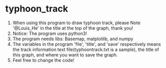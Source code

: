 # typhoon_track
1. When using this program to draw typhoon track, please Note '@Louis_He' in the title at the top of the graph, thank you!
2. Notice: The program uses python3!
3. The program needs libs: Basemap, matplotlib, and numpy
4. The variables in the program 'file', 'title', and 'save' respectively means the track information text file(typhoontrack.txt is a sample), the title of this graph, and where you want to save the graph.
4. Feel free to change the code!
